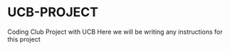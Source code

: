 # UCB-PROJECT
Coding Club Project with UCB 
Here we will be writing any instructions for this project 
